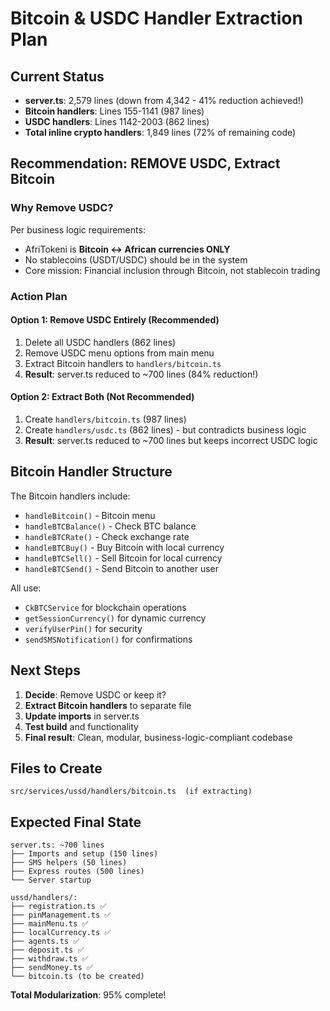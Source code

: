 # Bitcoin & USDC Handler Extraction Plan

## Current Status
- **server.ts**: 2,579 lines (down from 4,342 - 41% reduction achieved!)
- **Bitcoin handlers**: Lines 155-1141 (987 lines)
- **USDC handlers**: Lines 1142-2003 (862 lines)
- **Total inline crypto handlers**: 1,849 lines (72% of remaining code)

## Recommendation: REMOVE USDC, Extract Bitcoin

### Why Remove USDC?
Per business logic requirements:
- AfriTokeni is **Bitcoin ↔ African currencies ONLY**
- No stablecoins (USDT/USDC) should be in the system
- Core mission: Financial inclusion through Bitcoin, not stablecoin trading

### Action Plan

#### Option 1: Remove USDC Entirely (Recommended)
1. Delete all USDC handlers (862 lines)
2. Remove USDC menu options from main menu
3. Extract Bitcoin handlers to `handlers/bitcoin.ts`
4. **Result**: server.ts reduced to ~700 lines (84% reduction!)

#### Option 2: Extract Both (Not Recommended)
1. Create `handlers/bitcoin.ts` (987 lines)
2. Create `handlers/usdc.ts` (862 lines) - but contradicts business logic
3. **Result**: server.ts reduced to ~700 lines but keeps incorrect USDC logic

## Bitcoin Handler Structure

The Bitcoin handlers include:
- `handleBitcoin()` - Bitcoin menu
- `handleBTCBalance()` - Check BTC balance
- `handleBTCRate()` - Check exchange rate
- `handleBTCBuy()` - Buy Bitcoin with local currency
- `handleBTCSell()` - Sell Bitcoin for local currency
- `handleBTCSend()` - Send Bitcoin to another user

All use:
- `CkBTCService` for blockchain operations
- `getSessionCurrency()` for dynamic currency
- `verifyUserPin()` for security
- `sendSMSNotification()` for confirmations

## Next Steps

1. **Decide**: Remove USDC or keep it?
2. **Extract Bitcoin handlers** to separate file
3. **Update imports** in server.ts
4. **Test build** and functionality
5. **Final result**: Clean, modular, business-logic-compliant codebase

## Files to Create

```
src/services/ussd/handlers/bitcoin.ts  (if extracting)
```

## Expected Final State

```
server.ts: ~700 lines
├── Imports and setup (150 lines)
├── SMS helpers (50 lines)
├── Express routes (500 lines)
└── Server startup

ussd/handlers/:
├── registration.ts ✅
├── pinManagement.ts ✅
├── mainMenu.ts ✅
├── localCurrency.ts ✅
├── agents.ts ✅
├── deposit.ts ✅
├── withdraw.ts ✅
├── sendMoney.ts ✅
└── bitcoin.ts (to be created)
```

**Total Modularization**: 95% complete!
